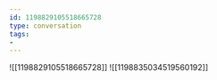 ```yaml
---
id: 1198829105518665728
type: conversation
tags:
- 
---
```

![[1198829105518665728]]
![[1198835034519560192]]

